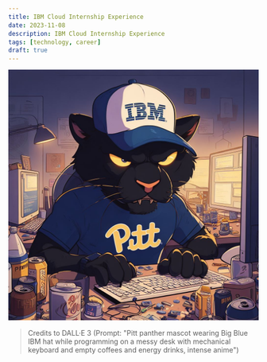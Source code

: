 ```yaml
---
title: IBM Cloud Internship Experience
date: 2023-11-08
description: IBM Cloud Internship Experience
tags: [technology, career]
draft: true
---
```


![“Pitt panther mascot wearing Big Blue IBM hat while programming on a messy desk with mechanical keyboard and empty coffees and energy drinks, intense anime”](/imgs/pitt-panther-mascot-wearing-big-blue-ibm-hat-while-programming-on-a-messy-desk-with-mechanical-keyboard-and-empty-coffees-and-energy-drinks-intense-anime.jpg)

> Credits to DALL·E 3 (Prompt: "Pitt panther mascot wearing Big Blue IBM hat while programming on a messy desk with mechanical keyboard and empty coffees and energy drinks, intense anime")
